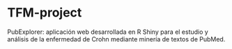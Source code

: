 # TFM-project
PubExplorer: aplicación web desarrollada en R Shiny para el estudio y análisis de la enfermedad de Crohn mediante minería de textos de PubMed. 
